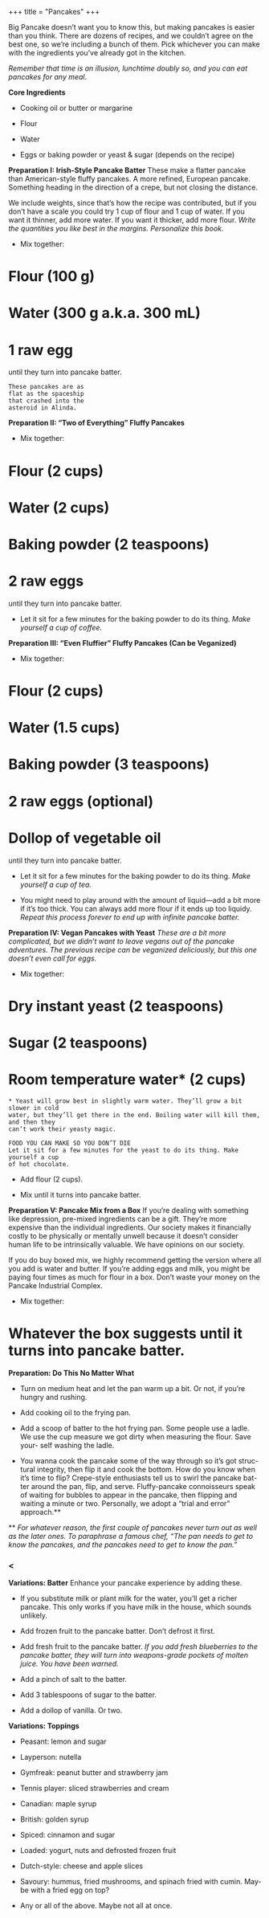 +++
title = "Pancakes"
+++

Big Pancake doesn’t want you to know this, but making pancakes is easier
than you think. There are dozens of recipes, and we couldn’t agree on the
best one, so we’re including a bunch of them. Pick whichever you can make
with the ingredients you’ve already got in the kitchen.

_Remember that time is an illusion, lunchtime doubly so, and you can eat pancakes for
any meal_.

**Core Ingredients**
- Cooking oil or butter or margarine

- Flour

- Water

- Eggs or baking powder or yeast & sugar (depends on the recipe)

**Preparation I: Irish-Style Pancake Batter**
These make a flatter pancake than American-style
fluffy pancakes. A more refined, European pancake.
Something heading in the direction of a crepe, but not
closing the distance.

We include weights, since that’s how the recipe was contributed, but if you
don’t have a scale you could try 1 cup of flour and 1 cup of water. If you want
it thinner, add more water. If you want it thicker, add more flour. _Write the
quantities you like best in the margins. Personalize this book._

- Mix together:

# Flour (100 g)
# Water (300 g a.k.a. 300 mL)
# 1 raw egg
until they turn into pancake batter.

```
These pancakes are as
flat as the spaceship
that crashed into the
asteroid in Alinda.
```


**Preparation II: “Two of Everything” Fluffy Pancakes**
- Mix together:

# Flour (2 cups)
# Water (2 cups)
# Baking powder (2 teaspoons)
# 2 raw eggs
until they turn into pancake batter.
- Let it sit for a few minutes for the baking powder to do its thing. _Make
yourself a cup of coffee._

**Preparation III: “Even Fluffier” Fluffy Pancakes (Can be Veganized)**
- Mix together:

# Flour (2 cups)
# Water (1.5 cups)
# Baking powder (3 teaspoons)
# 2 raw eggs (optional)
# Dollop of vegetable oil
until they turn into pancake batter.
- Let it sit for a few minutes for the baking powder to do its thing. _Make
yourself a cup of tea._

- You might need to play around with the amount of liquid—add a bit
more if it’s too thick. You can always add more flour if it ends up too
liquidy. _Repeat this process forever to end up with infinite pancake batter._

**Preparation IV: Vegan Pancakes with Yeast**
_These are a bit more complicated, but we didn’t want to leave vegans out of the
pancake adventures. The previous recipe can be veganized deliciously, but this one
doesn’t even call for eggs._

- Mix together:
# Dry instant yeast (2 teaspoons)
# Sugar (2 teaspoons)
# Room temperature water* (2 cups)

```
* Yeast will grow best in slightly warm water. They’ll grow a bit slower in cold
water, but they’ll get there in the end. Boiling water will kill them, and then they
can’t work their yeasty magic.
```

```
FOOD YOU CAN MAKE SO YOU DON’T DIE
Let it sit for a few minutes for the yeast to do its thing. Make yourself a cup
of hot chocolate.
```
- Add flour (2 cups).

- Mix until it turns into pancake batter.

**Preparation V: Pancake Mix from a Box**
If you’re dealing with something like depression, pre-mixed ingredients can be a
gift. They’re more expensive than the individual ingredients. Our society makes it
financially costly to be physically or mentally unwell because it doesn’t consider
human life to be intrinsically valuable. We have opinions on our society.

If you do buy boxed mix, we highly recommend getting the version where
all you add is water and butter. If you’re adding eggs and milk, you might be
paying four times as much for flour in a box. Don’t waste your money on the
Pancake Industrial Complex.

- Mix together:

# Whatever the box suggests until it turns into pancake batter.

**Preparation: Do This No Matter What**
- Turn on medium heat and let the pan warm up a bit. Or not, if you’re
hungry and rushing.

- Add cooking oil to the frying pan.

- Add a scoop of batter to the hot frying pan. Some people use a ladle. We
use the cup measure we got dirty when measuring the flour. Save your-
self washing the ladle.

- You wanna cook the pancake some of the way through so it’s got struc-
tural integrity, then flip it and cook the bottom. How do you know when
it’s time to flip? Crepe-style enthusiasts tell us to swirl the pancake bat-
ter around the pan, flip, and serve. Fluffy-pancake connoisseurs speak of
waiting for bubbles to appear in the pancake, then flipping and waiting a
minute or two. Personally, we adopt a “trial and error” approach.**

** _For whatever reason, the first couple of pancakes never turn out as well as the
later ones. To paraphrase a famous chef, “The pan needs to get to know the pancakes,
and the pancakes need to get to know the pan.”_

### <



**Variations: Batter**
Enhance your pancake experience by adding these.

- If you substitute milk or plant milk for the water, you’ll get a richer
pancake. This only works if you have milk in the house, which sounds
unlikely.

- Add frozen fruit to the pancake batter. Don’t defrost it first.

- Add fresh fruit to the pancake batter. _If you add fresh blueberries to the
pancake batter, they will turn into weapons-grade pockets of molten juice. You
have been warned._

- Add a pinch of salt to the batter.

- Add 3 tablespoons of sugar to the batter.

- Add a dollop of vanilla. Or two.

**Variations: Toppings**
- Peasant: lemon and sugar

- Layperson: nutella

- Gymfreak: peanut butter and strawberry jam

- Tennis player: sliced strawberries and cream

- Canadian: maple syrup

- British: golden syrup

- Spiced: cinnamon and sugar

- Loaded: yogurt, nuts and defrosted frozen fruit

- Dutch-style: cheese and apple slices

- Savoury: hummus, fried mushrooms, and spinach fried with cumin. May-
be with a fried egg on top?

- Any or all of the above. Maybe not all at once.